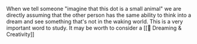 When we tell someone "imagine that this dot is a small animal" we are directly assuming that the other person has the same ability to think into a dream and see something that's not in the waking world. This is a very important word to study. It may be worth to consider a [[🧩 Dreaming & Creativity]]
